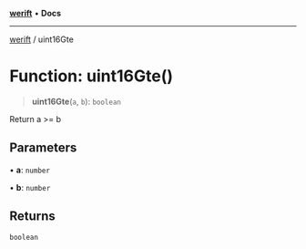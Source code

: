 [**werift**](../README.md) • **Docs**

***

[werift](../globals.md) / uint16Gte

# Function: uint16Gte()

> **uint16Gte**(`a`, `b`): `boolean`

Return a >= b

## Parameters

• **a**: `number`

• **b**: `number`

## Returns

`boolean`
